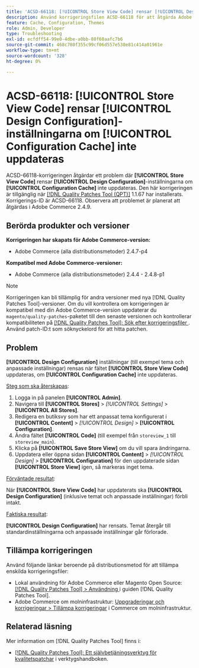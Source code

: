 ```yaml
---
title: 'ACSD-66118: [!UICONTROL Store View Code] rensar [!UICONTROL Design Configuration]-inställningarna om [!UICONTROL Configuration Cache] inte uppdateras'
description: Använd korrigeringsfilen ACSD-66118 för att åtgärda Adobe Commerce-problemet där uppdateringen av [!UICONTROL Store View Code] rensar [!UICONTROL Design Configuration] (temat och anpassade inställningar) om [!UICONTROL Configuration Cache] inte uppdateras korrekt.
feature: Cache, Configuration, Themes
role: Admin, Developer
type: Troubleshooting
exl-id: ecfdff54-99e0-4dbe-a0bb-80f60aafc7b6
source-git-commit: 468c780f355c99cf06d557e530e81c414a01961e
workflow-type: tm+mt
source-wordcount: '328'
ht-degree: 0%

---
```


# ACSD-66118: **[!UICONTROL Store View Code]** rensar **[!UICONTROL Design Configuration]**-inställningarna om **[!UICONTROL Configuration Cache]** inte uppdateras

ACSD-66118-korrigeringen åtgärdar ett problem där **[!UICONTROL Store View Code]** rensar **[!UICONTROL Design Configuration]**-inställningarna om **[!UICONTROL Configuration Cache]** inte uppdateras. Den här korrigeringen är tillgänglig när [[!DNL Quality Patches Tool (QPT)]](/help/tools/quality-patches-tool/quality-patches-tool-to-self-serve-quality-patches.md) 1.1.67 har installerats. Korrigerings-ID är ACSD-66118. Observera att problemet är planerat att åtgärdas i Adobe Commerce 2.4.9.

## Berörda produkter och versioner

**Korrigeringen har skapats för Adobe Commerce-version:**

* Adobe Commerce (alla distributionsmetoder) 2.4.7-p4

**Kompatibel med Adobe Commerce-versioner:**

* Adobe Commerce (alla distributionsmetoder) 2.4.4 - 2.4.8-p1

>[!NOTE]
>
>Korrigeringen kan bli tillämplig för andra versioner med nya [!DNL Quality Patches Tool]-versioner. Om du vill kontrollera om korrigeringen är kompatibel med din Adobe Commerce-version uppdaterar du `magento/quality-patches`-paketet till den senaste versionen och kontrollerar kompatibiliteten på [[!DNL Quality Patches Tool]: Sök efter korrigeringsfiler ](https://experienceleague.adobe.com/tools/commerce-quality-patches/index.html?lang=sv-SE). Använd patch-ID:t som söknyckelord för att hitta patchen.

## Problem

**[!UICONTROL Design Configuration]** inställningar (till exempel tema och anpassade inställningar) rensas när fältet **[!UICONTROL Store View Code]** uppdateras, om **[!UICONTROL Configuration Cache]** inte uppdateras.

<u>Steg som ska återskapas</u>:

1. Logga in på panelen **[!UICONTROL Admin]**.
2. Navigera till **[!UICONTROL Stores]** > *[!UICONTROL Settings]* > **[!UICONTROL All Stores]**.
3. Redigera en butiksvy som har ett anpassat tema konfigurerat i **[!UICONTROL Content]** > *[!UICONTROL Design]* > **[!UICONTROL Configuration]**.
4. Ändra fältet **[!UICONTROL Code]** (till exempel från `storeview_1` till `storeview_main`).
5. Klicka på **[!UICONTROL Save Store View]** om du vill spara ändringarna.
6. Uppdatera eller öppna sidan **[!UICONTROL Content]** > *[!UICONTROL Design]* > **[!UICONTROL Configuration]** för den uppdaterade sidan **[!UICONTROL Store View]** igen, så markeras inget tema.

<u>Förväntade resultat</u>:

När **[!UICONTROL Store View Code]** har uppdaterats ska **[!UICONTROL Design Configuration]** (inklusive temat och anpassade inställningar) förbli intakt.

<u>Faktiska resultat</u>:

**[!UICONTROL Design Configuration]** har rensats. Temat återgår till standardinställningarna och anpassade inställningar går förlorade.

## Tillämpa korrigeringen

Använd följande länkar beroende på distributionsmetod för att tillämpa enskilda korrigeringsfiler:

* Lokal användning för Adobe Commerce eller Magento Open Source: [[!DNL Quality Patches Tool] > Användning ](/help/tools/quality-patches-tool/usage.md) i guiden [!DNL Quality Patches Tool].
* Adobe Commerce om molninfrastruktur: [Uppgraderingar och korrigeringar > Tillämpa korrigeringar](https://experienceleague.adobe.com/docs/commerce-cloud-service/user-guide/develop/upgrade/apply-patches.html?lang=sv-SE) i Commerce om molninfrastruktur.

## Relaterad läsning

Mer information om [!DNL Quality Patches Tool] finns i:

* [[!DNL Quality Patches Tool]: Ett självbetjäningsverktyg för kvalitetspatchar](/help/tools/quality-patches-tool/quality-patches-tool-to-self-serve-quality-patches.md) i verktygshandboken.
